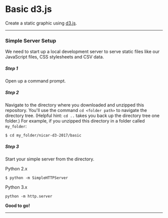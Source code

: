 # Basic d3.js

Create a static graphic using [d3.js](https://d3js.org/).

---

### Simple Server Setup

We need to start up a local development server to serve static files like our JavaScript files, CSS stylesheets and CSV data.

##### Step 1

Open up a command prompt.

##### Step 2

Navigate to the directory where you downloaded and unzipped this repository. You'll use the command `cd <folder path>` to navigate the directory tree. (Helpful hint: `cd ..` takes you back up the directory tree one folder.) For example, if you unzipped this directory in a folder called `my_folder`:

```
$ cd my_folder/nicar-d3-2017/basic
```

##### Step 3

Start your simple server from the directory.

Python 2.x
```
$ python -m SimpleHTTPServer
```

Python 3.x

```
python -m http.server
```

**Good to go!**

---
